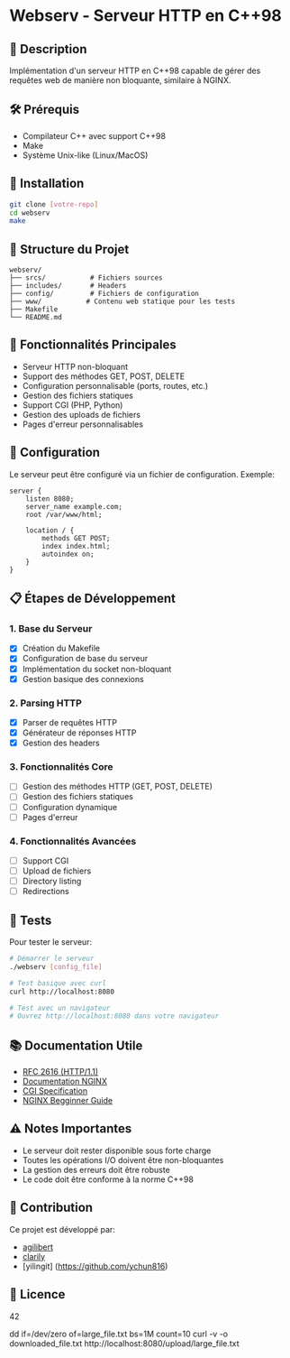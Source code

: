 # Webserv - Serveur HTTP en C++98

## 📝 Description
Implémentation d'un serveur HTTP en C++98 capable de gérer des requêtes web de manière non bloquante, similaire à NGINX.

## 🛠️ Prérequis
- Compilateur C++ avec support C++98
- Make
- Système Unix-like (Linux/MacOS)

## 🚀 Installation
```bash
git clone [votre-repo]
cd webserv
make
```

## 📂 Structure du Projet
```
webserv/
├── srcs/           # Fichiers sources
├── includes/       # Headers
├── config/         # Fichiers de configuration
├── www/           # Contenu web statique pour les tests
├── Makefile
└── README.md
```

## 🎯 Fonctionnalités Principales
- Serveur HTTP non-bloquant
- Support des méthodes GET, POST, DELETE
- Configuration personnalisable (ports, routes, etc.)
- Gestion des fichiers statiques
- Support CGI (PHP, Python)
- Gestion des uploads de fichiers
- Pages d'erreur personnalisables

## 🔧 Configuration
Le serveur peut être configuré via un fichier de configuration. Exemple:
```nginx
server {
    listen 8080;
    server_name example.com;
    root /var/www/html;
    
    location / {
        methods GET POST;
        index index.html;
        autoindex on;
    }
}
```

## 📋 Étapes de Développement

### 1. Base du Serveur
- [x] Création du Makefile
- [x] Configuration de base du serveur
- [x] Implémentation du socket non-bloquant
- [x] Gestion basique des connexions

### 2. Parsing HTTP
- [x] Parser de requêtes HTTP
- [x] Générateur de réponses HTTP
- [x] Gestion des headers

### 3. Fonctionnalités Core
- [ ] Gestion des méthodes HTTP (GET, POST, DELETE)
- [ ] Gestion des fichiers statiques
- [ ] Configuration dynamique
- [ ] Pages d'erreur

### 4. Fonctionnalités Avancées
- [ ] Support CGI
- [ ] Upload de fichiers
- [ ] Directory listing
- [ ] Redirections

## 🧪 Tests
Pour tester le serveur:
```bash
# Démarrer le serveur
./webserv [config_file]

# Test basique avec curl
curl http://localhost:8080

# Test avec un navigateur
# Ouvrez http://localhost:8080 dans votre navigateur
```

## 📚 Documentation Utile
- [RFC 2616 (HTTP/1.1)](https://tools.ietf.org/html/rfc2616)
- [Documentation NGINX](https://nginx.org/en/docs/)
- [CGI Specification](https://datatracker.ietf.org/doc/html/rfc3875)
- [NGINX Begginner Guide](https://nginx.org/en/docs/beginners_guide.html)

## ⚠️ Notes Importantes
- Le serveur doit rester disponible sous forte charge
- Toutes les opérations I/O doivent être non-bloquantes
- La gestion des erreurs doit être robuste
- Le code doit être conforme à la norme C++98

## 🤝 Contribution
Ce projet est développé par:
- [agilibert](https://github.com/Canybardeloton)
- [clarily](https://github.com/CrystxlSith)
- [yilingit] (https://github.com/ychun816)

## 📄 Licence
42

dd if=/dev/zero of=large_file.txt bs=1M count=10
curl -v -o downloaded_file.txt http://localhost:8080/upload/large_file.txt